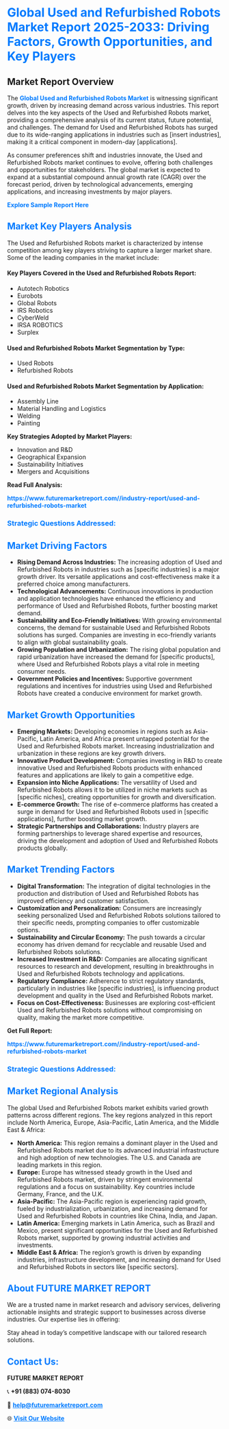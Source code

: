 <h1 style="color: #007BFF;">Global Used and Refurbished Robots Market Report 2025-2033: Driving Factors, Growth Opportunities, and Key Players</h1>

<section id="overview">
<h2>Market Report Overview</h2>
<p>The <a href="https://www.futuremarketreport.com//industry-report/used-and-refurbished-robots-market" style="color: #007BFF; text-decoration: none;"><strong>Global Used and Refurbished Robots Market</strong></a> is witnessing significant growth, driven by increasing demand across various industries. This report delves into the key aspects of the Used and Refurbished Robots market, providing a comprehensive analysis of its current status, future potential, and challenges. The demand for Used and Refurbished Robots has surged due to its wide-ranging applications in industries such as [insert industries], making it a critical component in modern-day [applications].</p>
<p>As consumer preferences shift and industries innovate, the Used and Refurbished Robots market continues to evolve, offering both challenges and opportunities for stakeholders. The global market is expected to expand at a substantial compound annual growth rate (CAGR) over the forecast period, driven by technological advancements, emerging applications, and increasing investments by major players.</p>
</section>

<section id="overview">
<p><a href="https://www.futuremarketreport.com//request-sample/reportId=64173" style="color: #007BFF; text-decoration: none;"><strong>Explore Sample Report Here</strong></a></p>
</section>

<section id="key-players">
<h2 style="color: #007BFF;">Market Key Players Analysis</h2>
<p>The Used and Refurbished Robots market is characterized by intense competition among key players striving to capture a larger market share. Some of the leading companies in the market include:</p>
<h4>Key Players Covered in the Used and Refurbished Robots Report:</h4>
<ul><li>Autotech Robotics</li><li>Eurobots</li><li>Global Robots</li><li>IRS Robotics</li><li>CyberWeld</li><li>IRSA ROBOTICS</li><li>Surplex</li></ul>
<h4>Used and Refurbished Robots Market Segmentation by Type:</h4>
<ul><li>Used Robots</li><li>Refurbished Robots</li></ul>

<h4>Used and Refurbished Robots Market Segmentation by Application:</h4>
<ul><li>Assembly Line</li><li>Material Handling and Logistics</li><li>Welding</li><li>Painting</li></ul>
<p><strong>Key Strategies Adopted by Market Players:</strong></p>
<ul>
<li>Innovation and R&D</li>
<li>Geographical Expansion</li>
<li>Sustainability Initiatives</li>
<li>Mergers and Acquisitions</li>
</ul>
</section>

<section>
<p><strong>Read Full Analysis: </strong></p><a href="https://www.futuremarketreport.com//industry-report/used-and-refurbished-robots-market" style="color: #007BFF; text-decoration: none;"><strong>https://www.futuremarketreport.com//industry-report/used-and-refurbished-robots-market</strong></a>
<h3 style="color: #007BFF;">Strategic Questions Addressed:</h3>
</section>

<section id="driving-factors">
<h2 style="color: #007BFF;">Market Driving Factors</h2>
<ul>
<li><strong>Rising Demand Across Industries:</strong> The increasing adoption of Used and Refurbished Robots in industries such as [specific industries] is a major growth driver. Its versatile applications and cost-effectiveness make it a preferred choice among manufacturers.</li>
<li><strong>Technological Advancements:</strong> Continuous innovations in production and application technologies have enhanced the efficiency and performance of Used and Refurbished Robots, further boosting market demand.</li>
<li><strong>Sustainability and Eco-Friendly Initiatives:</strong> With growing environmental concerns, the demand for sustainable Used and Refurbished Robots solutions has surged. Companies are investing in eco-friendly variants to align with global sustainability goals.</li>
<li><strong>Growing Population and Urbanization:</strong> The rising global population and rapid urbanization have increased the demand for [specific products], where Used and Refurbished Robots plays a vital role in meeting consumer needs.</li>
<li><strong>Government Policies and Incentives:</strong> Supportive government regulations and incentives for industries using Used and Refurbished Robots have created a conducive environment for market growth.</li>
</ul>
</section>

<section id="growth-opportunities">
<h2 style="color: #007BFF;">Market Growth Opportunities</h2>
<ul>
<li><strong>Emerging Markets:</strong> Developing economies in regions such as Asia-Pacific, Latin America, and Africa present untapped potential for the Used and Refurbished Robots market. Increasing industrialization and urbanization in these regions are key growth drivers.</li>
<li><strong>Innovative Product Development:</strong> Companies investing in R&D to create innovative Used and Refurbished Robots products with enhanced features and applications are likely to gain a competitive edge.</li>
<li><strong>Expansion into Niche Applications:</strong> The versatility of Used and Refurbished Robots allows it to be utilized in niche markets such as [specific niches], creating opportunities for growth and diversification.</li>
<li><strong>E-commerce Growth:</strong> The rise of e-commerce platforms has created a surge in demand for Used and Refurbished Robots used in [specific applications], further boosting market growth.</li>
<li><strong>Strategic Partnerships and Collaborations:</strong> Industry players are forming partnerships to leverage shared expertise and resources, driving the development and adoption of Used and Refurbished Robots products globally.</li>
</ul>
</section>

<section id="trending-factors">
<h2 style="color: #007BFF;">Market Trending Factors</h2>
<ul>
<li><strong>Digital Transformation:</strong> The integration of digital technologies in the production and distribution of Used and Refurbished Robots has improved efficiency and customer satisfaction.</li>
<li><strong>Customization and Personalization:</strong> Consumers are increasingly seeking personalized Used and Refurbished Robots solutions tailored to their specific needs, prompting companies to offer customizable options.</li>
<li><strong>Sustainability and Circular Economy:</strong> The push towards a circular economy has driven demand for recyclable and reusable Used and Refurbished Robots solutions.</li>
<li><strong>Increased Investment in R&D:</strong> Companies are allocating significant resources to research and development, resulting in breakthroughs in Used and Refurbished Robots technology and applications.</li>
<li><strong>Regulatory Compliance:</strong> Adherence to strict regulatory standards, particularly in industries like [specific industries], is influencing product development and quality in the Used and Refurbished Robots market.</li>
<li><strong>Focus on Cost-Effectiveness:</strong> Businesses are exploring cost-efficient Used and Refurbished Robots solutions without compromising on quality, making the market more competitive.</li>
</ul>
</section>

<section>
<p><strong>Get Full Report: </strong></p><a href="https://www.futuremarketreport.com//industry-report/used-and-refurbished-robots-market" style="color: #007BFF; text-decoration: none;"><strong>https://www.futuremarketreport.com//industry-report/used-and-refurbished-robots-market</strong></a>
<h3 style="color: #007BFF;">Strategic Questions Addressed:</h3>
</section>


<section id="regional-analysis">
<h2 style="color: #007BFF;">Market Regional Analysis</h2>
<p>The global Used and Refurbished Robots market exhibits varied growth patterns across different regions. The key regions analyzed in this report include North America, Europe, Asia-Pacific, Latin America, and the Middle East & Africa:</p>
<ul>
<li><strong>North America:</strong> This region remains a dominant player in the Used and Refurbished Robots market due to its advanced industrial infrastructure and high adoption of new technologies. The U.S. and Canada are leading markets in this region.</li>
<li><strong>Europe:</strong> Europe has witnessed steady growth in the Used and Refurbished Robots market, driven by stringent environmental regulations and a focus on sustainability. Key countries include Germany, France, and the U.K.</li>
<li><strong>Asia-Pacific:</strong> The Asia-Pacific region is experiencing rapid growth, fueled by industrialization, urbanization, and increasing demand for Used and Refurbished Robots in countries like China, India, and Japan.</li>
<li><strong>Latin America:</strong> Emerging markets in Latin America, such as Brazil and Mexico, present significant opportunities for the Used and Refurbished Robots market, supported by growing industrial activities and investments.</li>
<li><strong>Middle East & Africa:</strong> The region’s growth is driven by expanding industries, infrastructure development, and increasing demand for Used and Refurbished Robots in sectors like [specific sectors].</li>
</ul>
</section>

<footer>
<h2 style="color: #007BFF;">About FUTURE MARKET REPORT</h2>
<p>We are a trusted name in market research and advisory services, delivering actionable insights and strategic support to businesses across diverse industries. Our expertise lies in offering:</p>

<p>Stay ahead in today’s competitive landscape with our tailored research solutions.</p>

<h2 style="color: #007BFF;">Contact Us:</h2>
<p><strong>FUTURE MARKET REPORT</strong></p>
<p>📞 <strong>+91 (883) 074-8030</strong></p>
<p>📧 <strong><a href="mailto:help@futuremarketreport.com" style="color: #007BFF;">help@futuremarketreport.com</a></strong></p>
<p>🌐 <strong><a href="https://www.futuremarketreport.com/" style="color: #007BFF;">Visit Our Website</a></strong></p>
</footer>